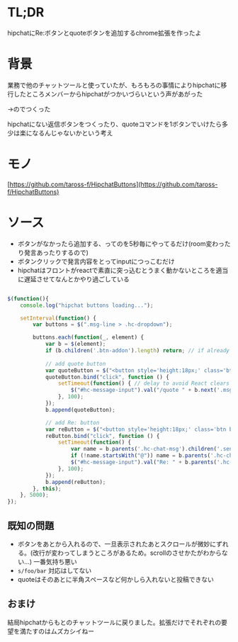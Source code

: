 # TL;DR

hipchatにRe:ボタンとquoteボタンを追加するchrome拡張を作ったよ


# 背景

業務で他のチャットツールと使っていたが、もろもろの事情によりhipchatに移行したところメンバーからhipchatがつかいづらいという声があがった

→のでつくった

hipchatにない返信ボタンをつくったり、quoteコマンドを1ボタンでいけたら多少は楽になるんじゃないかという考え

# モノ

[https://github.com/taross-f/HipchatButtons](https://github.com/taross-f/HipchatButtons)

# ソース

* ボタンがなかったら追加する、ってのを5秒毎にやってるだけ(room変わったり発言あったりするので)
* ボタンクリックで発言内容をとってinputにつっこむだけ
* hipchatはフロントがreactで素直に突っ込むとうまく動かないところを適当に遅延させてなんとかやり過ごしている

```js

$(function(){
    console.log("hipchat buttons loading...");

    setInterval(function() {
        var buttons = $(".msg-line > .hc-dropdown");

        buttons.each(function(_, element) {
            var b = $(element);
            if (b.children('.btn-addon').length) return; // if already button exists, do nothing
            
            // add quote button
            var quoteButton = $("<button style='height:18px;' class='btn btn-success btn-addon btn-xs'>Qt:</button>");
            quoteButton.bind("click", function () {
                setTimeout(function() { // delay to avoid React clears message-input
                    $("#hc-message-input").val("/quote " + b.next('.msg-line').text());
                }, 100);
            });
            b.append(quoteButton);

            // add Re: button
            var reButton = $("<button style='height:18px;' class='btn btn-addon btn-primary btn-xs'>Re:</button>");
            reButton.bind("click", function () {
                setTimeout(function() {
                    var name = b.parents('.hc-chat-msg').children('.sender-name').text();
                    if (!name.startsWith("@")) name = b.parents('.hc-chat-msg').children('.sender-name').attr('aria-label');
                    $("#hc-message-input").val("Re: " + b.parents('.hc-chat-msg').children('.sender-name').text() + " ");
                }, 100);
            });
            b.append(reButton);            
        }, this);
    }, 5000);
});


```

## 既知の問題

* ボタンをあとから入れるので、一旦表示されたあとスクロールが微妙にずれる。(改行が変わってしまうところがあるため。scrollのさせかたがわからない…) 一番気持ち悪い
* `s/foo/bar` 対応はしてない
* quoteはそのあとに半角スペースなど何かしら入れないと投稿できない

## おまけ

結局hipchatからもとのチャットツールに戻りました。拡張だけでそれぞれの要望を満たすのはムズカシイねー
